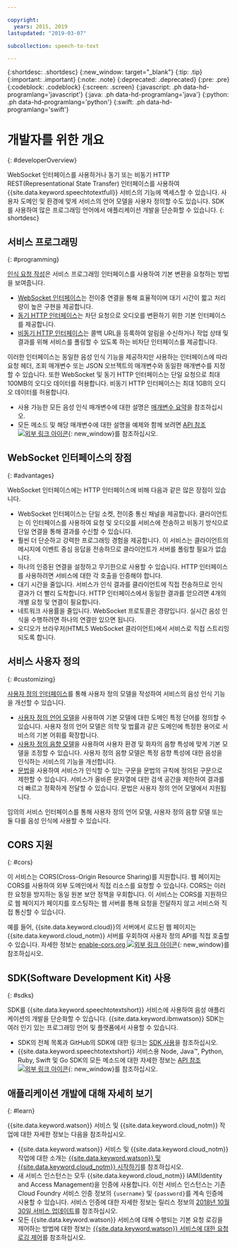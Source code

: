```yaml
---

copyright:
  years: 2015, 2019
lastupdated: "2019-03-07"

subcollection: speech-to-text

---
```


{:shortdesc: .shortdesc}
{:new_window: target="_blank"}
{:tip: .tip}
{:important: .important}
{:note: .note}
{:deprecated: .deprecated}
{:pre: .pre}
{:codeblock: .codeblock}
{:screen: .screen}
{:javascript: .ph data-hd-programlang='javascript'}
{:java: .ph data-hd-programlang='java'}
{:python: .ph data-hd-programlang='python'}
{:swift: .ph data-hd-programlang='swift'}

# 개발자를 위한 개요
{: #developerOverview}

WebSocket 인터페이스를 사용하거나 동기 또는 비동기 HTTP REST(Representational State Transfer) 인터페이스를 사용하여 {{site.data.keyword.speechtotextfull}} 서비스의 기능에 액세스할 수 있습니다. 사용자 도메인 및 환경에 맞게 서비스의 언어 모델을 사용자 정의할 수도 있습니다. SDK를 사용하여 많은 프로그래밍 언어에서 애플리케이션 개발을 단순화할 수 있습니다.
{: shortdesc}

## 서비스 프로그래밍
{: #programming}

[인식 요청 작성](/docs/services/speech-to-text/basic-request.html)은 서비스 프로그래밍 인터페이스를 사용하여 기본 변환을 요청하는 방법을 보여줍니다.

-   [WebSocket 인터페이스](/docs/services/speech-to-text/websockets.html)는 전이중 연결을 통해 효율적이며 대기 시간이 짧고 처리량이 높은 구현을 제공합니다.
-   [동기 HTTP 인터페이스](/docs/services/speech-to-text/http.html)는 차단 요청으로 오디오를 변환하기 위한 기본 인터페이스를 제공합니다.
-   [비동기 HTTP 인터페이스](/docs/services/speech-to-text/async.html)는 콜백 URL을 등록하여 알림을 수신하거나 작업 상태 및 결과를 위해 서비스를 폴링할 수 있도록 하는 비차단 인터페이스를 제공합니다. 

이러한 인터페이스는 동일한 음성 인식 기능을 제공하지만 사용하는 인터페이스에 따라 요청 헤더, 조회 매개변수 또는 JSON 오브젝트의 매개변수와 동일한 매개변수를 지정할 수 있습니다. 또한 WebSocket 및 동기 HTTP 인터페이스는 단일 요청으로 최대 100MB의 오디오 데이터를 허용합니다. 비동기 HTTP 인터페이스는 최대 1GB의 오디오 데이터를 허용합니다.

-   사용 가능한 모든 음성 인식 매개변수에 대한 설명은 [매개변수 요약](/docs/services/speech-to-text/summary.html)을 참조하십시오.
-   모든 메소드 및 해당 매개변수에 대한 설명을 예제와 함께 보려면 [API 참조 ![외부 링크 아이콘](../../icons/launch-glyph.svg "외부 링크 아이콘")](https://{DomainName}/apidocs/speech-to-text){: new_window}를 참조하십시오.

## WebSocket 인터페이스의 장점
{: #advantages}

WebSocket 인터페이스에는 HTTP 인터페이스에 비해 다음과 같은 많은 장점이 있습니다.

-   WebSocket 인터페이스는 단일 소켓, 전이중 통신 채널을 제공합니다. 클라이언트는 이 인터페이스를 사용하여 요청 및 오디오를 서비스에 전송하고 비동기 방식으로 단일 연결을 통해 결과를 수신할 수 있습니다.
-   훨씬 더 단순하고 강력한 프로그래밍 경험을 제공합니다. 이 서비스는 클라이언트의 메시지에 이벤트 중심 응답을 전송하므로 클라이언트가 서버를 폴링할 필요가 없습니다.
-   하나의 인증된 연결을 설정하고 무기한으로 사용할 수 있습니다. HTTP 인터페이스를 사용하려면 서비스에 대한 각 호출을 인증해야 합니다.
-   대기 시간을 줄입니다. 서비스가 인식 결과를 클라이언트에 직접 전송하므로 인식 결과가 더 빨리 도착합니다. HTTP 인터페이스에서 동일한 결과를 얻으려면 4개의 개별 요청 및 연결이 필요합니다.
-   네트워크 사용률을 줄입니다. WebSocket 프로토콜은 경량입니다. 실시간 음성 인식을 수행하려면 하나의 연결만 있으면 됩니다.
-   오디오가 브라우저(HTML5 WebSocket 클라이언트)에서 서비스로 직접 스트리밍되도록 합니다.

## 서비스 사용자 정의
{: #customizing}

[사용자 정의 인터페이스](/docs/services/speech-to-text/custom.html)를 통해 사용자 정의 모델을 작성하여 서비스의 음성 인식 기능을 개선할 수 있습니다.

-   [사용자 정의 언어 모델](/docs/services/speech-to-text/language-create.html)을 사용하여 기본 모델에 대한 도메인 특정 단어를 정의할 수 있습니다. 사용자 정의 언어 모델은 의학 및 법률과 같은 도메인에 특정한 용어로 서비스의 기본 어휘를 확장합니다.
-   [사용자 정의 음향 모델](/docs/services/speech-to-text/acoustic-create.html)을 사용하여 사용자 환경 및 화자의 음향 특성에 맞게 기본 모델을 조정할 수 있습니다. 사용자 정의 음향 모델은 특정 음향 특성에 대한 음성을 인식하는 서비스의 기능을 개선합니다.
-   [문법](/docs/services/speech-to-text/grammar.html)을 사용하여 서비스가 인식할 수 있는 구문을 문법의 규칙에 정의된 구문으로 제한할 수 있습니다. 서비스가 올바른 문자열에 대한 검색 공간을 제한하여 결과를 더 빠르고 정확하게 전달할 수 있습니다. 문법은 사용자 정의 언어 모델에서 지원됩니다.

임의의 서비스 인터페이스를 통해 사용자 정의 언어 모델, 사용자 정의 음향 모델 또는 둘 다를 음성 인식에 사용할 수 있습니다.

## CORS 지원
{: #cors}

이 서비스는 CORS(Cross-Origin Resource Sharing)를 지원합니다. 웹 페이지는 CORS를 사용하여 외부 도메인에서 직접 리소스를 요청할 수 있습니다. CORS는 이러한 요청을 방지하는 동일 원본 보안 정책을 우회합니다. 이 서비스는 CORS를 지원하므로 웹 페이지가 페이지를 호스팅하는 웹 서버를 통해 요청을 전달하지 않고 서비스와 직접 통신할 수 있습니다.

예를 들어, {{site.data.keyword.cloud}}의 서버에서 로드된 웹 페이지는 {{site.data.keyword.cloud_notm}} 서버를 우회하여 사용자 정의 API를 직접 호출할 수 있습니다. 자세한 정보는 [enable-cors.org ![외부 링크 아이콘](../../icons/launch-glyph.svg "외부 링크 아이콘")](https://enable-cors.org/){: new_window}를 참조하십시오.

## SDK(Software Development Kit) 사용
{: #sdks}

SDK를 {{site.data.keyword.speechtotextshort}} 서비스에 사용하여 음성 애플리케이션의 개발을 단순화할 수 있습니다. {{site.data.keyword.ibmwatson}} SDK는 여러 인기 있는 프로그래밍 언어 및 플랫폼에서 사용할 수 있습니다.

-   SDK의 전체 목록과 GitHub의 SDK에 대한 링크는 [SDK 사용](/docs/services/watson/getting-started-sdks.html)을 참조하십시오.
-   {{site.data.keyword.speechtotextshort}} 서비스용 Node, Java&trade;, Python, Ruby, Swift 및 Go SDK의 모든 메소드에 대한 자세한 정보는 [API 참조 ![외부 링크 아이콘](../../icons/launch-glyph.svg "외부 링크 아이콘")](https://{DomainName}/apidocs/speech-to-text){: new_window}를 참조하십시오.

## 애플리케이션 개발에 대해 자세히 보기
{: #learn}

{{site.data.keyword.watson}} 서비스 및 {{site.data.keyword.cloud_notm}} 작업에 대한 자세한 정보는 다음을 참조하십시오.

-   {{site.data.keyword.watson}} 서비스 및 {{site.data.keyword.cloud_notm}} 작업에 대한 소개는 [{{site.data.keyword.watson}} 및 {{site.data.keyword.cloud_notm}} 시작하기](/docs/services/watson/index.html)를 참조하십시오.
-   새 서비스 인스턴스는 모두 {{site.data.keyword.cloud_notm}} IAM(Identity and Access Management)을 인증에 사용합니다. 이전 서비스 인스턴스는 기존 Cloud Foundry 서비스 인증 정보의 `{username}` 및 `{password}`를 계속 인증에 사용할 수 있습니다. 서비스 인증에 대한 자세한 정보는 릴리스 정보의 [2018년 10월 30일 서비스 업데이트](/docs/services/speech-to-text/release-notes.html#October2018b)를 참조하십시오.
-   모든 {{site.data.keyword.watson}} 서비스에 대해 수행되는 기본 요청 로깅을 제어하는 방법에 대한 정보는 [{{site.data.keyword.watson}} 서비스에 대한 요청 로깅 제어](/docs/services/watson/getting-started-logging.html)를 참조하십시오.
